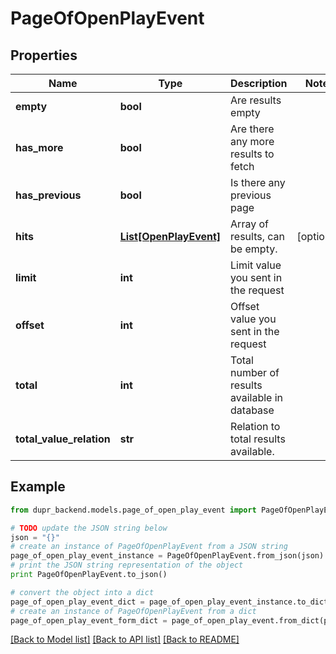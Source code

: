 # PageOfOpenPlayEvent


## Properties
Name | Type | Description | Notes
------------ | ------------- | ------------- | -------------
**empty** | **bool** | Are results empty | 
**has_more** | **bool** | Are there any more results to fetch | 
**has_previous** | **bool** | Is there any previous page | 
**hits** | [**List[OpenPlayEvent]**](OpenPlayEvent.md) | Array of results, can be empty. | [optional] 
**limit** | **int** | Limit value you sent in the request | 
**offset** | **int** | Offset value you sent in the request | 
**total** | **int** | Total number of results available in database | 
**total_value_relation** | **str** | Relation to total results available. | 

## Example

```python
from dupr_backend.models.page_of_open_play_event import PageOfOpenPlayEvent

# TODO update the JSON string below
json = "{}"
# create an instance of PageOfOpenPlayEvent from a JSON string
page_of_open_play_event_instance = PageOfOpenPlayEvent.from_json(json)
# print the JSON string representation of the object
print PageOfOpenPlayEvent.to_json()

# convert the object into a dict
page_of_open_play_event_dict = page_of_open_play_event_instance.to_dict()
# create an instance of PageOfOpenPlayEvent from a dict
page_of_open_play_event_form_dict = page_of_open_play_event.from_dict(page_of_open_play_event_dict)
```
[[Back to Model list]](../README.md#documentation-for-models) [[Back to API list]](../README.md#documentation-for-api-endpoints) [[Back to README]](../README.md)



